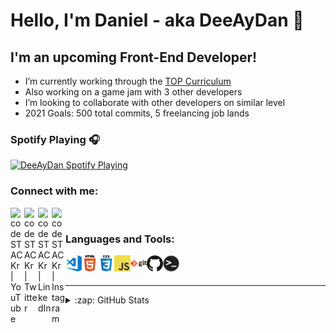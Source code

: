 # Hello, I'm Daniel - aka DeeAyDan 👋

## I'm an upcoming Front-End Developer!

-  I’m currently working through the [TOP Curriculum][odin]
-  Also working on a game jam with 3 other developers
-  I’m looking to collaborate with other developers on similar level
-  2021 Goals: 500 total commits, 5 freelancing job lands

### Spotify Playing 🎧

[<img src="https://novatorem-deeaydan.vercel.app/api/spotify" alt="DeeAyDan Spotify Playing" width="350" />](https://open.spotify.com/user/21jsxrmwuwhdqriubj7ghhlva)

### Connect with me:

[<img align="left" alt="codeSTACKr | YouTube" width="22px" src="https://cdn.jsdelivr.net/npm/simple-icons@v3/icons/youtube.svg" />][youtube]
[<img align="left" alt="codeSTACKr | Twitter" width="22px" src="https://cdn.jsdelivr.net/npm/simple-icons@v3/icons/twitter.svg" />][twitter]
[<img align="left" alt="codeSTACKr | LinkedIn" width="22px" src="https://cdn.jsdelivr.net/npm/simple-icons@v3/icons/linkedin.svg" />][linkedin]
[<img align="left" alt="codeSTACKr | Instagram" width="22px" src="https://cdn.jsdelivr.net/npm/simple-icons@v3/icons/instagram.svg" />][instagram]

<br />

### Languages and Tools:

<img align="left" alt="Visual Studio Code" width="26px" src="https://raw.githubusercontent.com/github/explore/80688e429a7d4ef2fca1e82350fe8e3517d3494d/topics/visual-studio-code/visual-studio-code.png" />
<img align="left" alt="HTML5" width="26px" src="https://raw.githubusercontent.com/github/explore/80688e429a7d4ef2fca1e82350fe8e3517d3494d/topics/html/html.png" />
<img align="left" alt="CSS3" width="26px" src="https://raw.githubusercontent.com/github/explore/80688e429a7d4ef2fca1e82350fe8e3517d3494d/topics/css/css.png" />
<img align="left" alt="JavaScript" width="26px" src="https://raw.githubusercontent.com/github/explore/80688e429a7d4ef2fca1e82350fe8e3517d3494d/topics/javascript/javascript.png" />
<img align="left" alt="Git" width="26px" src="https://raw.githubusercontent.com/github/explore/80688e429a7d4ef2fca1e82350fe8e3517d3494d/topics/git/git.png" />
<img align="left" alt="GitHub" width="26px" src="https://raw.githubusercontent.com/github/explore/78df643247d429f6cc873026c0622819ad797942/topics/github/github.png" />
<img align="left" alt="Terminal" width="26px" src="https://raw.githubusercontent.com/github/explore/80688e429a7d4ef2fca1e82350fe8e3517d3494d/topics/terminal/terminal.png" />

<br />
<br />

---

<details>
  <summary>:zap: GitHub Stats</summary>

  <img align="left" alt="DeeAyDan's GitHub Stats" src="https://https://github.com/anuraghazra/github-readme-stats.app/api?username=DeeAyDan&show_icons=true&hide_border=true" />

</details>

[odin]: https://www.theodinproject.com/dashboard
[youtube]: https://www.youtube.com/channel/UC7dWVDAV2UIIVj5gZFM-hdA
[twitter]: https://twitter.com/DeeAyDan
[instagram]: https://www.instagram.com/deeaydan/
[linkedin]: https://www.linkedin.com/in/kromek-dani-b35895216/
